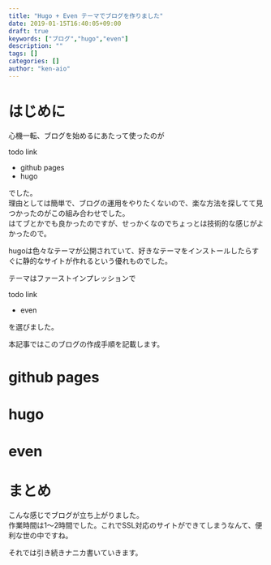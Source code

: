 ```yaml
---
title: "Hugo + Even テーマでブログを作りました"
date: 2019-01-15T16:40:05+09:00
draft: true
keywords: ["ブログ","hugo","even"]
description: ""
tags: []
categories: []
author: "ken-aio"
---
```


# はじめに  
心機一転、ブログを始めるにあたって使ったのが  

todo link
* github pages
* hugo

でした。  
理由としては簡単で、ブログの運用をやりたくないので、楽な方法を探してて見つかったのがこの組み合わせでした。  
はてブとかでも良かったのですが、せっかくなのでちょっとは技術的な感じがよかったので。  

hugoは色々なテーマが公開されていて、好きなテーマをインストールしたらすぐに静的なサイトが作れるという優れものでした。  

テーマはファーストインプレッションで

todo link
* even

を選びました。

本記事ではこのブログの作成手順を記載します。  

# github pages

# hugo

# even

# まとめ
こんな感じでブログが立ち上がりました。  
作業時間は1〜2時間でした。これでSSL対応のサイトができてしまうなんて、便利な世の中ですね。  

それでは引き続きナニカ書いていきます。